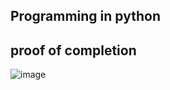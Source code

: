 ## Programming in python

## proof of completion

![image](https://github.com/PrimeRoxy/Meta-Back-End-Developer-Professional-Certificate-/assets/72399032/0e993815-dd6e-4925-bce0-0883cb812dbd)

